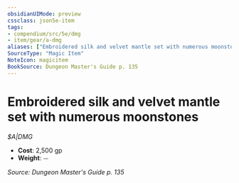 ```yaml
---
obsidianUIMode: preview
cssclass: json5e-item
tags:
- compendium/src/5e/dmg
- item/gear/a-dmg
aliases: ["Embroidered silk and velvet mantle set with numerous moonstones"]
SourceType: "Magic Item"
NoteIcon: magicitem
BookSource: Dungeon Master's Guide p. 135
---
```

# Embroidered silk and velvet mantle set with numerous moonstones
*$A|DMG*  

- **Cost**: 2,500 gp
- **Weight**: ⏤

*Source: Dungeon Master's Guide p. 135*